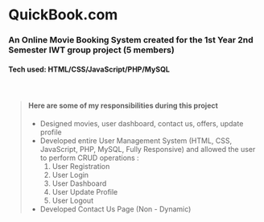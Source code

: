 # QuickBook.com

### An Online Movie Booking System created for the 1st Year 2nd Semester IWT group project (5 members)

#### Tech used: HTML/CSS/JavaScript/PHP/MySQL

<br>

> #### Here are some of my responsibilities during this project
>
> - Designed movies, user dashboard, contact us, offers, update profile
> - Developed entire User Management System (HTML, CSS, JavaScript, PHP, MySQL, Fully Responsive) and allowed the user to perform CRUD operations : <br>
>   1. User Registration
>   2. User Login
>   3. User Dashboard
>   4. User Update Profile
>   5. User Logout
> - Developed Contact Us Page (Non - Dynamic)
